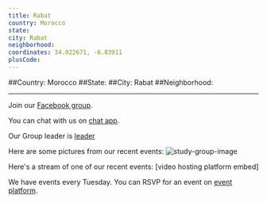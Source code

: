 ```yaml
---
title: Rabat
country: Morocco
state: 
city: Rabat
neighborhood: 
coordinates: 34.022671, -6.83911
plusCode:
---
```


##Country: Morocco
##State: 
##City: Rabat
##Neighborhood: 
*****
Join our [Facebook group](https://www.facebook.com/groups/965419830196366).

You can chat with us on [chat app]().

Our Group leader is [leader]()

Here are some pictures from our recent events:
![study-group-image]()

Here's a stream of one of our recent events:
[video hosting platform embed]

We have events every Tuesday. You can RSVP for an event on [event platform]().
